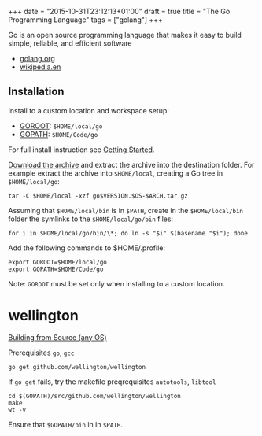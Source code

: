 +++
date = "2015-10-31T23:12:13+01:00"
draft = true
title = "The Go Programming Language"
tags = ["golang"]
+++

Go is an open source programming language that makes it easy to build simple,
reliable, and efficient software

* [golang.org](https://golang.org/)
* [wikipedia.en](https://en.wikipedia.org/wiki/Go_%28programming_language%29)

## Installation

Install to a custom location and workspace setup:

* [GOROOT](https://golang.org/doc/install#tarball): `$HOME/local/go`
* [GOPATH](https://golang.org/doc/code.html#GOPATH): `$HOME/Code/go`

For full install instruction see [Getting Started](https://golang.org/doc/install).

[Download the archive](https://golang.org/dl/) and extract the archive into the destination folder.
For example extract the archive into `$HOME/local`, creating a Go tree in `$HOME/local/go`:

    tar -C $HOME/local -xzf go$VERSION.$OS-$ARCH.tar.gz

Assuming that `$HOME/local/bin` is in `$PATH`,
create in the `$HOME/local/bin` folder the symlinks to the `$HOME/local/go/bin` files:

    for i in $HOME/local/go/bin/\*; do ln -s "$i" $(basename "$i"); done

Add the following commands to $HOME/.profile:

    export GOROOT=$HOME/local/go
    export GOPATH=$HOME/Code/go

Note: `GOROOT` must be set only when installing to a custom location.


# wellington

[Building from Source (any OS)](http://getwt.io/docs/install/)

Prerequisites `go`, `gcc`

    go get github.com/wellington/wellington

If `go get` fails, try the makefile preqrequisites `autotools`, `libtool`

    cd $(GOPATH)/src/github.com/wellington/wellington
    make
    wt -v

Ensure that `$GOPATH/bin` in in `$PATH`.
